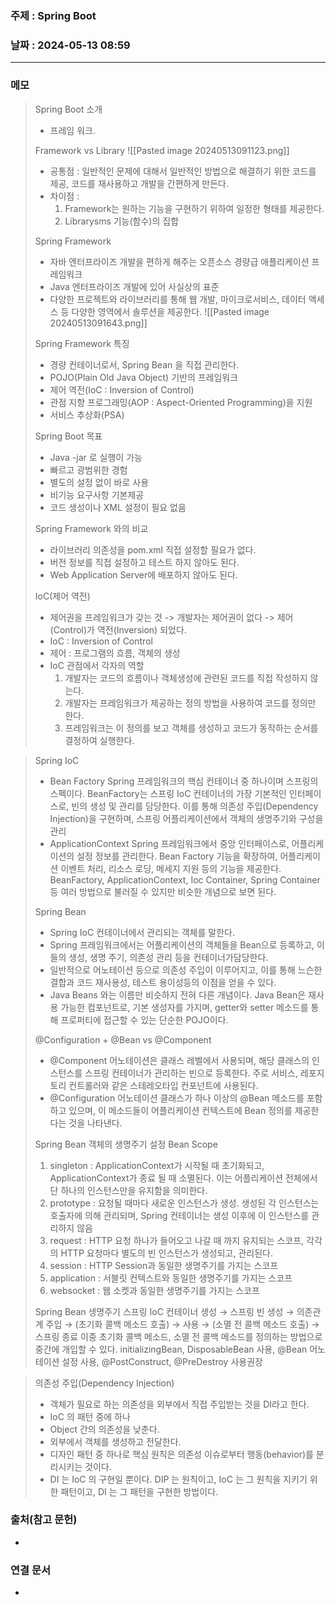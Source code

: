 ### 주제 : Spring Boot

### 날짜 : 2024-05-13 08:59
----
### 메모
> Spring Boot 소개
> 	- 프레임 워크.
> 
> Framework vs Library
> 	![[Pasted image 20240513091123.png]]
> 	- 공통점 : 일반적인 문제에 대해서 일반적인 방법으로 해결하기 위한 코드를 제공, 코드를 재사용하고 개발을 간편하게 만든다.
> 	- 차이점 :
> 		1. Framework는 원하는 기능을 구현하기 위하여 일정한 형태를 제공한다.
> 		2. Librarysms 기능(함수)의 집합
> 
> Spring Framework
> 	- 자바 엔터프라이즈 개발을 편하게 해주는 오픈소스 경량급 애플리케이션 프레임워크
> 	- Java 엔터프라이즈 개발에 있어 사실상의 표준
> 	- 다양한 프로젝트와 라이브러리를 통해 웹 개발, 마이크로서비스, 데이터 액세스 등 다양한 영역에서 솔루션을 제공한다.
> 	![[Pasted image 20240513091643.png]]
> 
> Spring Framework 특징
> 	- 경량 컨테이너로서, Spring Bean 을 직접 관리한다.
> 	- POJO(Plain Old Java Object) 기반의 프레임워크
> 	- 제어 역전(IoC : Inversion of Control)
> 	- 관점 지향 프로그래밍(AOP : Aspect-Oriented Programming)을 지원
> 	- 서비스 추상화(PSA)
> 
> Spring Boot 목표
> 	- Java -jar 로 실행이 가능
> 	- 빠르고 광범위한 경험
> 	- 별도의 설정 없이 바로 사용
> 	- 비기능 요구사항 기본제공
> 	- 코드 생성이나 XML 설정이 필요 없음
> 
> Spring Framework 와의 비교
> 	- 라이브러리 의존성을 pom.xml 직접 설정할 필요가 없다.
> 	- 버전 정보를 직접 설정하고 테스트 하지 않아도 된다.
> 	- Web Application Server에 배포하지 않아도 된다.
> 
> IoC(제어 역전)
> 	- 제어권을 프레임워크가 갖는 것 -> 개발자는 제어권이 없다 -> 제어(Control)가 역전(Inversion) 되었다.
> 	- IoC : Inversion of Control
> 	- 제어 : 프로그램의 흐름, 객체의 생성
> 	- IoC 관점에서 각자의 역할
> 		1. 개발자는 코드의 흐름이나 객체생성에 관련된 코드를 직접 작성하지 않는다.
> 		2. 개발자는 프레임워크가 제공하는 정의 방법을 사용하여 코드를 정의만 한다.
> 		3. 프레임워크는 이 정의를 보고 객체를 생성하고 코드가 동작하는 순서를 결정하여 실행한다.

> Spring IoC
> 	- Bean Factory
> 		Spring 프레임워크의 핵심 컨테이너 중 하나이며 스프링의 스펙이다.
> 		BeanFactory는 스프링 IoC 컨테이너의 가장 기본적인 인터페이스로, 빈의 생성 및 관리를 담당한다.
> 		이를 통해 의존성 주입(Dependency Injection)을 구현하며, 스프링 어플리케이션에서 객체의 생명주기와 구성을 관리
> 	- ApplicationContext
> 		 Spring 프레임워크에서 중앙 인터페이스로, 어플리케이션의 설정 정보를 관리한다.
> 		 Bean Factory 기능을 확장하여, 어플리케이션 이벤트 처리, 리소스 로딩, 메세지 지원 등의 기능을 제공한다.
> 	 BeanFactory, ApplicationContext, Ioc Container, Spring Container 등 여러 방법으로 불러질 수 있지만 비슷한 개념으로 보면 된다.
> 
> Spring Bean
> 	- Spring IoC 컨테이너에서 관리되는 객체를 말한다.
> 	- Spring 프레임워크에서는 어플리케이션의 객체들을 Bean으로 등록하고, 이들의 생성, 생명 주기, 의존성 관리 등을 컨테이너가담당한다.
> 	- 일반적으로 어노테이션 등으로 의존성 주입이 이루어지고, 이를 통해 느슨한 결합과 코드 재사용성, 테스트 용이성등의 이점을 얻을 수 있다.
> 	- Java Beans 와는 이름만 비슷하지 전혀 다른 개념이다. Java Bean은 재사용 가능한 컴포넌트로, 기본 생성자를 가지며, getter와 setter 메소드를 통해 프로퍼티에 접근할 수 있는 단순한 POJO이다.
> 
> @Configuration + @Bean vs @Component
> 	- @Component 어노테이션은 클래스 레벨에서 사용되며, 해당 클래스의 인스턴스를 스프링 컨테이너가 관리하는 빈으로 등록한다. 주로 서비스, 레포지토리 컨트롤러와 같은 스테레오타입 컨포넌트에 사용된다.
> 	- @Configuration 어노테이션 클래스가 하나 이상의 @Bean 메소드를 포함하고 있으며, 이 메소드들이 어플리케이션 컨텍스트에 Bean 정의를 제공한다는 것을 나타낸다.
> 
> Spring Bean 객체의 생명주기 설정
> Bean Scope
> 	1. singleton : ApplicationContext가 시작될 때 초기화되고, ApplicationContext가 종료 될 때 소멸된다. 이는 어플리케이션 전체에서 단 하나의 인스턴스만을 유지함을 의미한다.
> 	2. prototype : 요청될 때마다 새로운 인스턴스가 생성. 생성된 각 인스턴스는 호출자에 의해 관리되며, Spring 컨테이너는 생성 이후에 이 인스턴스를 관리하지 않음
> 	3. request : HTTP 요청 하나가 들어오고 나갈 때 까지 유지되는 스코프, 각각의 HTTP 요청마다 별도의 빈 인스턴스가 생성되고, 관리된다.
> 	4. session : HTTP Session과 동일한 생명주기를 가지는 스코프
> 	5. application : 서블릿 컨텍스트와 동일한 생명주기를 가지는 스코프
> 	6. websocket : 웹 소켓과 동일한 생명주기를 가지는 스코프
> 
> Spring Bean 생명주기
> 	스프링 IoC 컨테이너 생성 → 스프링 빈 생성 → 의존관계 주입 → (초기화 콜백 메소드 호출) → 사용 → (소멸 전 콜백 메소드 호출) → 스프링 종료
> 	이중 초기화 콜백 메소드, 소멸 전 콜백 메소드를 정의하는 방법으로 중간에 개입할 수 있다.
> 	initializingBean, DisposableBean 사용, @Bean 어노테이션 설정 사용, @PostConstruct, @PreDestroy 사용권장

> 의존성 주입(Dependency Injection)
> 	- 객체가 필요로 하는 의존성을 외부에서 직접 주입받는 것을 DI라고 한다.
> 	- IoC 의 패턴 중에 하나
> 	- Object 간의 의존성을 낮춘다.
> 	- 외부에서 객체를 생성하고 전달한다.
> 	- 디자인 패턴 중 하나로 핵심 원칙은 의존성 이슈로부터 행동(behavior)를 분리시키는 것이다.
> 	- DI 는 IoC 의 구현일 뿐이다.
> 	DIP 는 원칙이고, IoC 는 그 원칙을 지키기 위한 패턴이고, DI 는 그 패턴을 구현한 방법이다.
> 
### 출처(참고 문헌)
-
### 연결 문서
-